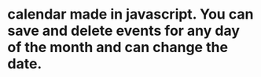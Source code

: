 # calendar made in javascript. You can save and delete events for any day of the month and can change the date.
